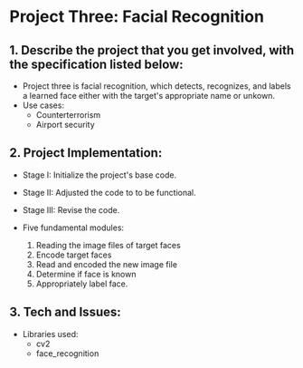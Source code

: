 # Project Three: Facial Recognition

## 1. Describe the project that you get involved, with the specification listed below:
- Project three is facial recognition, which detects, recognizes, and labels a learned face either with the target's appropriate name or unkown.
- Use cases:
 	- Counterterrorism
 	- Airport security

## 2. Project Implementation:
- Stage I: Initialize the project's base code.
- Stage II: Adjusted the code to to be functional.
- Stage III: Revise the code.

- Five fundamental modules:
	1. Reading the image files of target faces
	2. Encode target faces
	3. Read and encoded the new image file
	4. Determine if face is known
	5. Appropriately label face.

## 3. Tech and Issues:
- Libraries used:
	- cv2
	- face_recognition
